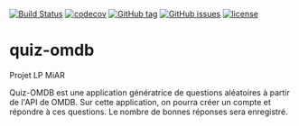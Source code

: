 [![Build Status](https://travis-ci.org/paul604/quiz-omdb.svg?branch=master)](https://travis-ci.org/paul604/quiz-omdb)
[![codecov](https://codecov.io/gh/paul604/quiz-omdb/branch/master/graph/badge.svg)](https://codecov.io/gh/paul604/quiz-omdb)
[![GitHub tag](https://img.shields.io/github/tag/paul604/quiz-omdb.svg)](https://github.com/paul604/quiz-omdb/releases)
[![GitHub issues](https://img.shields.io/github/issues/paul604/quiz-omdb.svg)](https://github.com/paul604/quiz-omdb/issues)
[![license](https://img.shields.io/github/license/paul604/quiz-omdb.svg)](https://github.com/paul604/quiz-omdb/blob/master/LICENSE)

# quiz-omdb
Projet LP MiAR
 
 
Quiz-OMDB est une application génératrice de questions aléatoires à partir de l'API de OMDB.
Sur cette application, on pourra créer un compte et répondre à ces questions. Le nombre de bonnes réponses sera enregistré.
